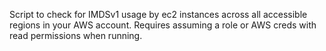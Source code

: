 Script to check for IMDSv1 usage by ec2 instances across all accessible regions in your AWS account. Requires assuming a role or AWS creds with read permissions when running. 